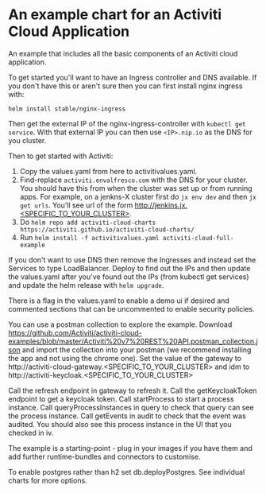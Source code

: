 # An example chart for an Activiti Cloud Application

An example that includes all the basic components of an Activiti cloud application.

To get started you'll want to have an Ingress controller and DNS available. If you don't have this or aren't sure then you can first install nginx ingress with:

`helm install stable/nginx-ingress`

Then get the external IP of the nginx-ingress-controller with `kubectl get service`. With that external IP you can then use `<IP>.nip.io` as the DNS for you cluster.

Then to get started with Activiti:

1) Copy the values.yaml from here to activitivalues.yaml.
2) Find-replace `activiti.envalfresco.com` with the DNS for your cluster. You should have this from when the cluster was set up or from running apps. For example, on a jenkns-X cluster first do `jx env dev` and then `jx get urls`. You’ll see url of the form http://jenkins.jx.<SPECIFIC_TO_YOUR_CLUSTER>.
3) Do `helm repo add activiti-cloud-charts https://activiti.github.io/activiti-cloud-charts/`
4) Run `helm install -f activitivalues.yaml activiti-cloud-full-example`

If you don't want to use DNS then remove the Ingresses and instead set the Services to type LoadBalancer. Deploy to find out the IPs and then update the values.yaml after you've found out the IPs (from kubectl get services) and update the helm release with `helm upgrade`.

There is a flag in the values.yaml to enable a demo ui if desired and commented sections that can be uncommented to enable security policies.

You can use a postman collection to explore the example. Download https://github.com/Activiti/activiti-cloud-examples/blob/master/Activiti%20v7%20REST%20API.postman_collection.json and import the collection into your postman (we recommend installing the app and not using the chrome one). Set the value of the gateway to http://activiti-cloud-gateway.<SPECIFIC_TO_YOUR_CLUSTER> and idm to http://activiti-keycloak.<SPECIFIC_TO_YOUR_CLUSTER>

Call the refresh endpoint in gateway to refresh it.
Call the getKeycloakToken endpoint to get a keycloak token.
Call startProcess to start a process instance.
Call queryProcessInstances in query to check that query can see the process instance. Call getEvents in audit to check that the event was audited. You should also see this process instance in the UI that you checked in iv.

The example is a starting-point - plug in your images if you have them and add further runtime-bundles and connectors to customise.

To enable postgres rather than h2 set db.deployPostgres. See individual charts for more options.
